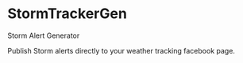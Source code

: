 # StormTrackerGen
Storm Alert Generator

Publish Storm alerts directly to your weather tracking facebook page.
